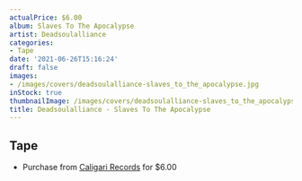 ```yaml
---
actualPrice: $6.00
album: Slaves To The Apocalypse
artist: Deadsoulalliance
categories:
- Tape
date: '2021-06-26T15:16:24'
draft: false
images:
- /images/covers/deadsoulalliance-slaves_to_the_apocalypse.jpg
inStock: true
thumbnailImage: /images/covers/deadsoulalliance-slaves_to_the_apocalypse-thumb.jpg
title: Deadsoulalliance - Slaves To The Apocalypse
---
```


## Tape
* Purchase from [Caligari Records](https://caligarirecords.storenvy.com/products/29262553-deadsoulalliance-slaves-to-the-apocalypse) for $6.00
